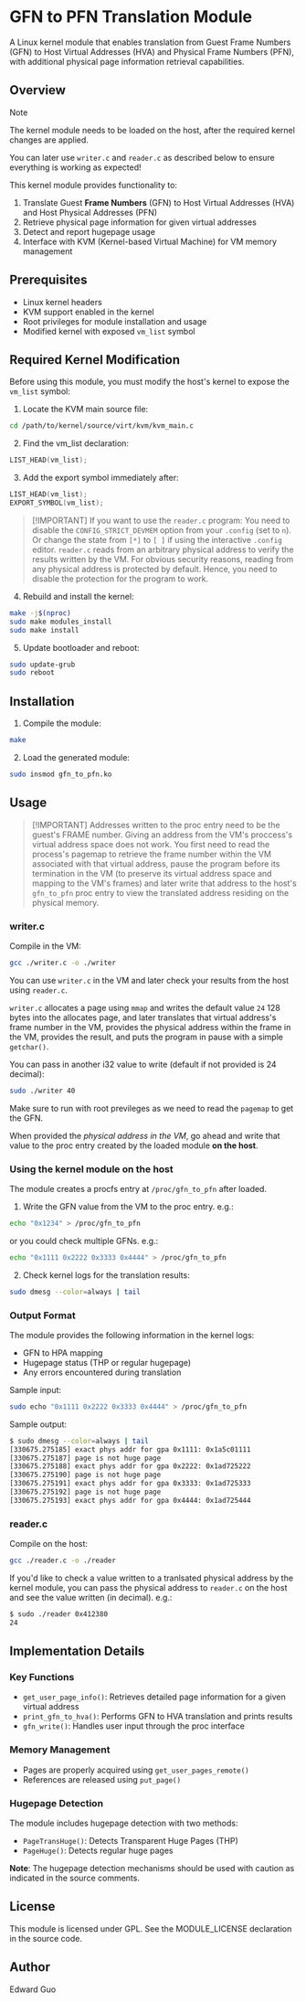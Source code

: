 # GFN to PFN Translation Module

A Linux kernel module that enables translation from Guest Frame Numbers (GFN)
to Host Virtual Addresses (HVA) and Physical Frame Numbers (PFN), with additional physical page information retrieval capabilities.

## Overview
> [!NOTE]  
> The kernel module needs to be loaded on the host, after the required kernel changes are applied.
> 
> You can later use `writer.c` and `reader.c` as described below to ensure everything is working as expected!

This kernel module provides functionality to:
1. Translate Guest **Frame Numbers** (GFN) to Host Virtual Addresses (HVA) and Host Physical Addresses (PFN)
2. Retrieve physical page information for given virtual addresses
3. Detect and report hugepage usage
4. Interface with KVM (Kernel-based Virtual Machine) for VM memory management

## Prerequisites

- Linux kernel headers
- KVM support enabled in the kernel
- Root privileges for module installation and usage
- Modified kernel with exposed `vm_list` symbol

## Required Kernel Modification

Before using this module, you must modify the host's kernel to expose the `vm_list` symbol:

1. Locate the KVM main source file:
```bash
cd /path/to/kernel/source/virt/kvm/kvm_main.c
```

2. Find the vm_list declaration:
```c
LIST_HEAD(vm_list);
```

3. Add the export symbol immediately after:
```c
LIST_HEAD(vm_list);
EXPORT_SYMBOL(vm_list);
```

> [!IMPORTANT] If you want to use the `reader.c` program:
> You need to disable the `CONFIG_STRICT_DEVMEM` option from your `.config` (set to `n`).
> Or change the state from `[*]` to `[ ]` if using the interactive `.config` editor.
> `reader.c` reads from an arbitrary physical address to verify the results written by the VM.
> For obvious security reasons, reading from any physical address is protected by default.
> Hence, you need to disable the protection for the program to work.

4. Rebuild and install the kernel:
```bash
make -j$(nproc)
sudo make modules_install
sudo make install
```

5. Update bootloader and reboot:
```bash
sudo update-grub
sudo reboot
```

## Installation

1. Compile the module:
```bash
make
```

2. Load the generated module:
```bash
sudo insmod gfn_to_pfn.ko
```

## Usage

> [!IMPORTANT] Addresses written to the proc entry need to be the guest's FRAME number.
> Giving an address from the VM's proccess's virtual address space does not work.
> You first need to read the process's pagemap to retrieve the frame number within the VM
> associated with that virtual address, pause the program before its termination in the VM 
> (to preserve its virtual address space and mapping to the VM's frames)
> and later write that address to the host's `gfn_to_pfn` proc entry to view the
> translated address residing on the physical memory.

### writer.c

Compile in the VM:
```bash
gcc ./writer.c -o ./writer
```

You can use `writer.c` in the VM and later check your results from the host using `reader.c`.

`writer.c` allocates a page using `mmap` and writes the default value `24`
128 bytes into the allocates page, and later translates that virtual address's 
frame number in the VM, provides the physical address within the frame in the VM,
provides the result, and puts the program in pause with a simple `getchar()`.

You can pass in another i32 value to write (default if not provided is 24 decimal):
```bash
sudo ./writer 40
```
Make sure to run with root previleges as we need to read the `pagemap` to get the GFN.

When provided the *physical address in the VM*, go ahead and write
that value to the proc entry created by the loaded module **on the host**.

### Using the kernel module on the host

The module creates a procfs entry at `/proc/gfn_to_pfn` after loaded. 

1. Write the GFN value from the VM to the proc entry. e.g.:
```bash
echo "0x1234" > /proc/gfn_to_pfn
```

or you could check multiple GFNs. e.g.:
```bash
echo "0x1111 0x2222 0x3333 0x4444" > /proc/gfn_to_pfn
```

2. Check kernel logs for the translation results:
```bash
sudo dmesg --color=always | tail
```

### Output Format

The module provides the following information in the kernel logs:
- GFN to HPA mapping
- Hugepage status (THP or regular hugepage)
- Any errors encountered during translation

Sample input:
```bash
sudo echo "0x1111 0x2222 0x3333 0x4444" > /proc/gfn_to_pfn
```

Sample output:
```bash
$ sudo dmesg --color=always | tail
[330675.275185] exact phys addr for gpa 0x1111: 0x1a5c01111
[330675.275187] page is not huge page
[330675.275188] exact phys addr for gpa 0x2222: 0x1ad725222
[330675.275190] page is not huge page
[330675.275191] exact phys addr for gpa 0x3333: 0x1ad725333
[330675.275192] page is not huge page
[330675.275193] exact phys addr for gpa 0x4444: 0x1ad725444
```

### reader.c

Compile on the host:
```bash
gcc ./reader.c -o ./reader
```

If you'd like to check a value written to a tranlsated physical address by the 
kernel module, you can pass the physical address to `reader.c` on the host
and see the value written (in decimal). e.g.:
```bash
$ sudo ./reader 0x412380
24
```

## Implementation Details

### Key Functions

- `get_user_page_info()`: Retrieves detailed page information for a given virtual address
- `print_gfn_to_hva()`: Performs GFN to HVA translation and prints results
- `gfn_write()`: Handles user input through the proc interface

### Memory Management
- Pages are properly acquired using `get_user_pages_remote()`
- References are released using `put_page()`
  
### Hugepage Detection

The module includes hugepage detection with two methods:
- `PageTransHuge()`: Detects Transparent Huge Pages (THP)
- `PageHuge()`: Detects regular huge pages

**Note**: The hugepage detection mechanisms should be used with caution as indicated in the source comments.

## License

This module is licensed under GPL. See the MODULE_LICENSE declaration in the source code.

## Author

Edward Guo
